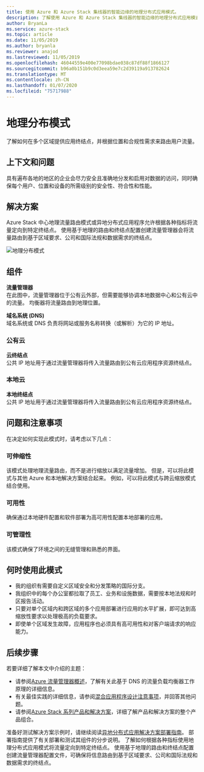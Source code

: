 ```yaml
---
title: 使用 Azure 和 Azure Stack 集线器的智能边缘的地理分布式应用模式。
description: 了解使用 Azure 和 Azure Stack 集线器的智能边缘的地理分布式应用模式。
author: BryanLa
ms.service: azure-stack
ms.topic: article
ms.date: 11/05/2019
ms.author: bryanla
ms.reviewer: anajod
ms.lastreviewed: 11/05/2019
ms.openlocfilehash: 46044559e400e77098bdae038c87df88f1866127
ms.sourcegitcommit: b96a0b151b9c0d3eea59e7c2d39119a913782624
ms.translationtype: MT
ms.contentlocale: zh-CN
ms.lasthandoff: 01/07/2020
ms.locfileid: "75717988"
---
```

# <a name="geo-distributed-pattern"></a>地理分布模式

了解如何在多个区域提供应用终结点，并根据位置和合规性需求来路由用户流量。

## <a name="context-and-problem"></a>上下文和问题

具有遍布各地的地区的企业会尽力安全且准确地分发和启用对数据的访问，同时确保每个用户、位置和设备的所需级别的安全性、符合性和性能。

## <a name="solution"></a>解决方案

Azure Stack 中心地理流量路由模式或异地分布式应用程序允许根据各种指标将流量定向到特定终结点。 使用基于地理的路由和终结点配置创建流量管理器会将流量路由到基于区域要求、公司和国际法规和数据需求的终结点。

![地理分布模式](media/pattern-geo-distributed/geo-distribution.png)

## <a name="components"></a>组件

**流量管理器**  
在此图中，流量管理器位于公有云外部，但需要能够协调本地数据中心和公有云中的流量。 均衡器将流量路由到地理位置。

**域名系统 (DNS)**  
域名系统或 DNS 负责将网站或服务名称转换（或解析）为它的 IP 地址。

### <a name="public-cloud"></a>公有云

**云终结点**  
公共 IP 地址用于通过流量管理器将传入流量路由到公有云应用程序资源终结点。  

### <a name="local-clouds"></a>本地云

**本地终结点**  
公共 IP 地址用于通过流量管理器将传入流量路由到公有云应用程序资源终结点。

## <a name="issues-and-considerations"></a>问题和注意事项

在决定如何实现此模式时，请考虑以下几点：

### <a name="scalability"></a>可伸缩性

该模式处理地理流量路由，而不是进行缩放以满足流量增加。 但是，可以将此模式与其他 Azure 和本地解决方案结合起来。 例如，可以将此模式与跨云缩放模式结合使用。

### <a name="availability"></a>可用性

确保通过本地硬件配置和软件部署为高可用性配置本地部署的应用。

### <a name="manageability"></a>可管理性

该模式确保了环境之间的无缝管理和熟悉的界面。

## <a name="when-to-use-this-pattern"></a>何时使用此模式

- 我的组织有需要自定义区域安全和分发策略的国际分支。
- 我组织中的每个办公室都拉取了员工、业务和设施数据，需要按本地法规和时区报告活动。
- 只要对单个区域内和跨区域的多个应用部署进行应用的水平扩展，即可达到高缩放性要求以处理极高的负载要求。
- 即使单个区域发生故障，应用程序也必须具有高可用性和对客户端请求的响应能力。

## <a name="next-steps"></a>后续步骤

若要详细了解本文中介绍的主题：
- 请参阅[Azure 流量管理器概述](/azure/traffic-manager/traffic-manager-overview)，了解有关此基于 DNS 的流量负载均衡器工作原理的详细信息。
- 有关最佳实践的详细信息，请参阅[混合应用程序设计注意事项](overview-app-design-considerations.md)，并回答其他问题。
- 请参阅[Azure Stack 系列产品和解决方案](/azure-stack)，详细了解产品和解决方案的整个产品组合。

准备好测试解决方案示例时，请继续阅读[异地分布式应用解决方案部署指南](solution-deployment-guide-geo-distributed.md)。 部署指南提供了有关部署和测试其组件的分步说明。 了解如何根据各种指标使用地理分布式应用模式将流量定向到特定终结点。 使用基于地理的路由和终结点配置创建流量管理器配置文件，可确保将信息路由到基于区域要求、公司和国际法规和数据需求的终结点。
